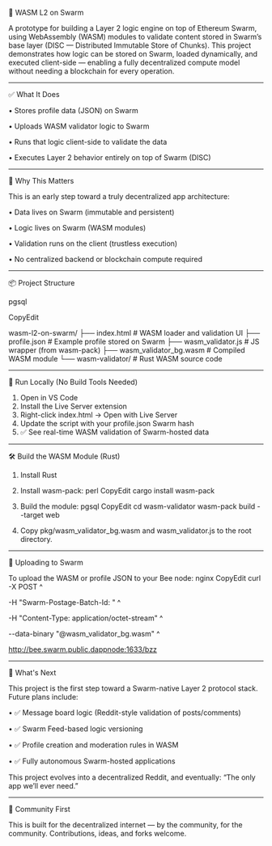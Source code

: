 🐝 WASM L2 on Swarm

A prototype for building a Layer 2 logic engine on top of Ethereum Swarm, using WebAssembly (WASM) modules to validate content stored in Swarm’s base layer (DISC — Distributed Immutable Store of Chunks).
This project demonstrates how logic can be stored on Swarm, loaded dynamically, and executed client-side — enabling a fully decentralized compute model without needing a blockchain for every operation.

________________________________________
✅ What It Does

•	Stores profile data (JSON) on Swarm

•	Uploads WASM validator logic to Swarm

•	Runs that logic client-side to validate the data

•	Executes Layer 2 behavior entirely on top of Swarm (DISC)
________________________________________
🧠 Why This Matters

This is an early step toward a truly decentralized app architecture:

•	Data lives on Swarm (immutable and persistent)

•	Logic lives on Swarm (WASM modules)

•	Validation runs on the client (trustless execution)

•	No centralized backend or blockchain compute required
________________________________________
📦 Project Structure

pgsql

CopyEdit

wasm-l2-on-swarm/
├── index.html                # WASM loader and validation UI
├── profile.json              # Example profile stored on Swarm
├── wasm_validator.js         # JS wrapper (from wasm-pack)
├── wasm_validator_bg.wasm    # Compiled WASM module
└── wasm-validator/           # Rust WASM source code

________________________________________
🚀 Run Locally (No Build Tools Needed)

1.	Open in VS Code
2.	Install the Live Server extension
3.	Right-click index.html → Open with Live Server
4.	Update the script with your profile.json Swarm hash
5.	✅ See real-time WASM validation of Swarm-hosted data
________________________________________
🛠 Build the WASM Module (Rust)

1.	Install Rust

2.	Install wasm-pack:
perl
CopyEdit
cargo install wasm-pack

3.	Build the module:
pgsql
CopyEdit
cd wasm-validator
wasm-pack build --target web

4.	Copy pkg/wasm_validator_bg.wasm and wasm_validator.js to the root directory.
________________________________________
🐝 Uploading to Swarm

To upload the WASM or profile JSON to your Bee node:
nginx
CopyEdit
curl -X POST ^

  -H "Swarm-Postage-Batch-Id: <your-batch-id>" ^
  
  -H "Content-Type: application/octet-stream" ^
  
  --data-binary "@wasm_validator_bg.wasm" ^
  
  http://bee.swarm.public.dappnode:1633/bzz
________________________________________
🔮 What's Next

This project is the first step toward a Swarm-native Layer 2 protocol stack.
Future plans include:

•	✅ Message board logic (Reddit-style validation of posts/comments)

•	✅ Swarm Feed-based logic versioning

•	✅ Profile creation and moderation rules in WASM

•	✅ Fully autonomous Swarm-hosted applications

This project evolves into a decentralized Reddit, and eventually:
“The only app we’ll ever need.”
________________________________________
🙌 Community First

This is built for the decentralized internet —
by the community, for the community.
Contributions, ideas, and forks welcome.

